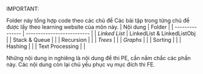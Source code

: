 IMPORTANT: 

Folder này tổng hợp code theo các chủ đề
Các bài tập trong từng chủ đề được lấy theo learning website của môn này. 
| Nội dung        | Folder                     |
| --------------- | -------------------------- |
| *Linked List*   | LinkedList & LinkedListObj |
| Stack & Queue   |                            |
| Recursion       |                            |
| *Trees*         |                            |
| *Graphs*        |                            |
| Sorting         |                            |
| Hashing         |                            |
| Text Processing |                            |

Những nội dung in nghiêng là nội dung để thi PE, cần nắm chắc các phần này. 
Các nội dung còn lại chủ yếu phục vụ mục đích thi FE. 